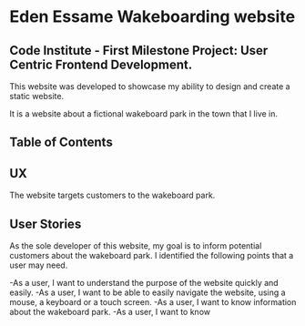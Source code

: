 # Eden Essame Wakeboarding website

## Code Institute - First Milestone Project: User Centric Frontend Development.

This website was developed to showcase my ability to design and create a static website.

It is a website about a fictional wakeboard park in the town that I live in.

## Table of Contents

## UX
The website targets customers to the wakeboard park.

## User Stories
As the sole developer of this website, my goal is to inform potential customers about the wakeboard park.
I identified the following points that a user may need.

-As a user, I want to understand the purpose of the website quickly and easily.
-As a user, I want to be able to easily navigate the website, using a mouse, a keyboard or a touch screen.
-As a user, I want to know information about the wakeboard park.
-As a user, I want to know 